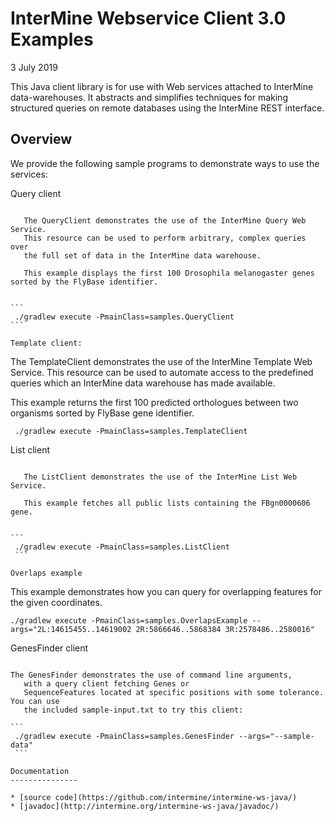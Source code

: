 InterMine Webservice Client 3.0 Examples
==============================================================
3 July 2019

This Java client library is for use with Web services
attached to InterMine data-warehouses. It abstracts
and simplifies techniques for making structured
queries on remote databases using the InterMine
REST interface.


Overview
--------

We provide the following sample programs to demonstrate ways to use the services:

Query client
~~~~~~~~~~~~~~~

   The QueryClient demonstrates the use of the InterMine Query Web Service.
   This resource can be used to perform arbitrary, complex queries over
   the full set of data in the InterMine data warehouse.

   This example displays the first 100 Drosophila melanogaster genes sorted by the FlyBase identifier.


```
 ./gradlew execute -PmainClass=samples.QueryClient
```

Template client:
~~~~~~~~~~~~~~~~~~

   The TemplateClient demonstrates the use of the InterMine Template Web Service. 
   This resource can be used to automate access to the predefined queries 
   which an InterMine data warehouse has made available.
   
   This example returns the first 100 predicted orthologues between two organisms sorted by FlyBase gene identifier.

```
 ./gradlew execute -PmainClass=samples.TemplateClient
```

List client
~~~~~~~~~~~~~~

   The ListClient demonstrates the use of the InterMine List Web Service. 

   This example fetches all public lists containing the FBgn0000606 gene.


```
 ./gradlew execute -PmainClass=samples.ListClient
 ```

Overlaps example
~~~~~~~~~~~~~~~~~~~~

This example demonstrates how you can query for overlapping features for the given coordinates.

```
./gradlew execute -PmainClass=samples.OverlapsExample --args="2L:14615455..14619002 2R:5866646..5868384 3R:2578486..2580016"
```

GenesFinder client
~~~~~~~~~~~~~~~~~~~~

The GenesFinder demonstrates the use of command line arguments,
   with a query client fetching Genes or
   SequenceFeatures located at specific positions with some tolerance. You can use
   the included sample-input.txt to try this client:

```
 ./gradlew execute -PmainClass=samples.GenesFinder --args="--sample-data"
 ```

Documentation
---------------

* [source code](https://github.com/intermine/intermine-ws-java/) 
* [javadoc](http://intermine.org/intermine-ws-java/javadoc/)


